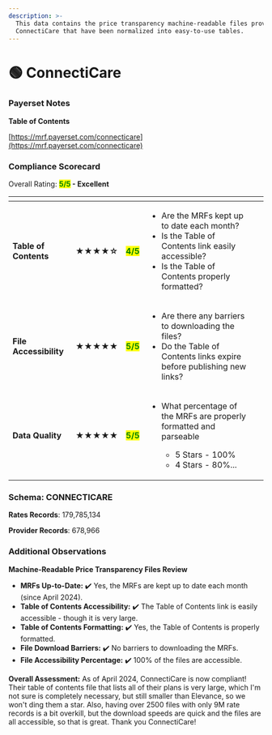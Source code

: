 ```yaml
---
description: >-
  This data contains the price transparency machine-readable files provided by
  ConnectiCare that have been normalized into easy-to-use tables.
---
```


# 🟢 ConnectiCare

### Payerset Notes

**Table of Contents**

[https://mrf.payerset.com/connecticare](https://mrf.payerset.com/connecticare)

### Compliance Scorecard

Overall Rating: <mark style="color:green;">**5/5**</mark>**&#x20;- Excellent**

<table data-view="cards"><thead><tr><th></th><th></th><th></th><th></th><th data-hidden data-card-cover data-type="files"></th></tr></thead><tbody><tr><td><strong>Table of Contents</strong></td><td><strong>★★★★☆</strong></td><td><mark style="color:green;"><strong>4/5</strong></mark></td><td><ul><li>Are the MRFs kept up to date each month? </li><li>Is the Table of Contents link easily accessible?</li><li>Is the Table of Contents properly formatted?</li></ul></td><td></td></tr><tr><td><strong>File Accessibility</strong></td><td><strong>★★★★★</strong></td><td><mark style="color:green;"><strong>5/5</strong></mark></td><td><ul><li>Are there any barriers to downloading the files?</li><li>Do the Table of Contents links expire before publishing new links?</li></ul></td><td></td></tr><tr><td><strong>Data Quality</strong></td><td><strong>★★★★★</strong></td><td><mark style="color:green;"><strong>5/5</strong></mark></td><td><ul><li><p>What percentage of the MRFs are properly formatted and parseable</p><ul><li>5 Stars - 100%</li><li>4 Stars - 80%...</li></ul></li></ul></td><td></td></tr></tbody></table>

### Schema: CONNECTICARE

**Rates Records**: 179,785,134

**Provider Records**: 678,966

### Additional Observations

**Machine-Readable Price Transparency Files Review**

* **MRFs Up-to-Date:** ✔️ Yes, the MRFs are kept up to date each month (since April 2024).
* **Table of Contents Accessibility:** ✔️ The Table of Contents link is easily accessible - though it is very large.
* **Table of Contents Formatting:** ✔️ Yes, the Table of Contents is properly formatted.
* **File Download Barriers:** ✔️ No barriers to downloading the MRFs.
* **File Accessibility Percentage:** ✔️ 100% of the files are accessible.

**Overall Assessment:** As of April 2024, ConnectiCare is now compliant! Their table of contents file that lists all of their plans is very large, which I'm not sure is completely necessary, but still smaller than Elevance, so we won't ding them a star. Also, having over 2500 files with only 9M rate records is a bit overkill, but the download speeds are quick and the files are all accessible, so that is great. Thank you ConnectiCare!

